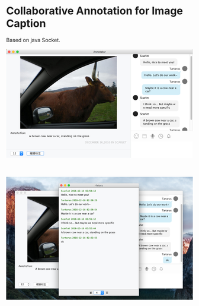 # Collaborative Annotation for Image Caption

Based on java Socket.
<br></br>
![demo1](./images/demo_1.png)

<br></br>
![demo2](./images/demo_2.png)
